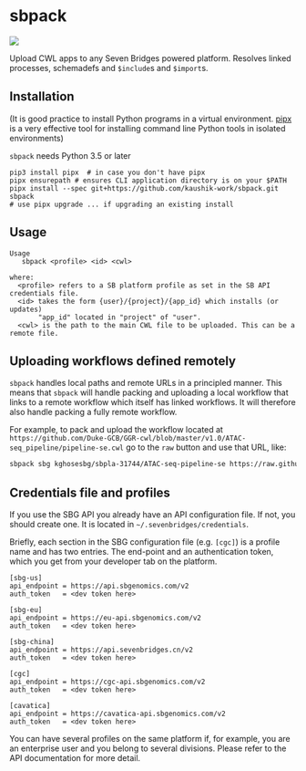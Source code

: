 # sbpack

![](https://github.com/kaushik-work/sbpack/workflows/Tests/badge.svg)

Upload CWL apps to any Seven Bridges powered platform. Resolves linked processes, schemadefs and `$include`s and
 `$import`s.

## Installation

(It is good practice to install Python programs in a virtual environment. [pipx] is a very effective tool for
 installing command line Python tools in isolated environments)

[pipx]: https://github.com/pipxproject/pipx

`sbpack` needs Python 3.5 or later

```
pip3 install pipx  # in case you don't have pipx
pipx ensurepath # ensures CLI application directory is on your $PATH
pipx install --spec git+https://github.com/kaushik-work/sbpack.git sbpack
# use pipx upgrade ... if upgrading an existing install
```

## Usage
```
Usage
   sbpack <profile> <id> <cwl>
 
where:
  <profile> refers to a SB platform profile as set in the SB API credentials file.
  <id> takes the form {user}/{project}/{app_id} which installs (or updates) 
       "app_id" located in "project" of "user".
  <cwl> is the path to the main CWL file to be uploaded. This can be a remote file.
```
 
## Uploading workflows defined remotely

`sbpack` handles local paths and remote URLs in a principled manner. This means that
`sbpack` will handle packing and uploading a local workflow that links to a remote workflow
which itself has linked workflows. It will therefore also handle packing a fully 
remote workflow.

For example, to pack and upload the workflow located at `https://github.com/Duke-GCB/GGR-cwl/blob/master/v1.0/ATAC-seq_pipeline/pipeline-se.cwl`
go to the `raw` button and use that URL, like:

```bash
sbpack sbg kghosesbg/sbpla-31744/ATAC-seq-pipeline-se https://raw.githubusercontent.com/Duke-GCB/GGR-cwl/master/v1.0/ATAC-seq_pipeline/pipeline-se.cwl
``` 

## Credentials file and profiles

If you use the SBG API you already have an API configuration file. If
not, you should create one. It is located in 
`~/.sevenbridges/credentials`.

Briefly, each section in the SBG configuration file (e.g. `[cgc]`) is a 
profile name and has two entries. The end-point and an authentication
token, which you get from your developer tab on the platform.

```
[sbg-us]
api_endpoint = https://api.sbgenomics.com/v2
auth_token   = <dev token here>

[sbg-eu]
api_endpoint = https://eu-api.sbgenomics.com/v2
auth_token   = <dev token here>

[sbg-china]
api_endpoint = https://api.sevenbridges.cn/v2
auth_token   = <dev token here>

[cgc]
api_endpoint = https://cgc-api.sbgenomics.com/v2
auth_token   = <dev token here>

[cavatica]
api_endpoint = https://cavatica-api.sbgenomics.com/v2
auth_token   = <dev token here>
```

You can have several profiles on the same platform if, for example, you 
are an enterprise user and you belong to several divisions. Please refer
to the API documentation for more detail.
